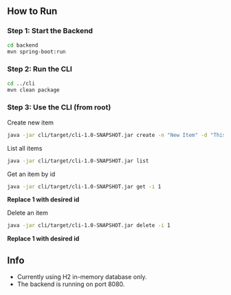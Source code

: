 ## How to Run

### Step 1: Start the Backend

```bash
cd backend
mvn spring-boot:run
```

### Step 2: Run the CLI

```bash
cd ../cli
mvn clean package
```

### Step 3: Use the CLI (from root)

Create new item

```bash
java -jar cli/target/cli-1.0-SNAPSHOT.jar create -n "New Item" -d "This is a test item."
```

List all items

```bash
java -jar cli/target/cli-1.0-SNAPSHOT.jar list
```

Get an item by id

```bash
java -jar cli/target/cli-1.0-SNAPSHOT.jar get -i 1
```

**Replace 1 with desired id**

Delete an item

```bash
java -jar cli/target/cli-1.0-SNAPSHOT.jar delete -i 1
```

**Replace 1 with desired id**

## Info

- Currently using H2 in-memory database only.
- The backend is running on port 8080.
